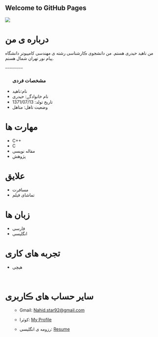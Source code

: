 ## Welcome to GitHub Pages

<img src="https://avatars.githubusercontent.com/u/73713988?v=4"/>

 <h1> درباره ی من</h1>
  <p> من ناهید حیدری هستم. من دانشجوی ڪارشناسی رشته ی مهندسی کامپیوتر دانشگاه پیام نور تهران شمال  هستم.</p>
  ---------
  <ul>
    <h3> مشخصات فردی</h3>
  <li>نام:ناهید</li>
  <li>نام خانوادگے: حیدری</li>
  <li>تاریخ تولد: 1371/07/13</li>
  <li>وضعیت تاهل: متاهل</li>

</ul>

  
<h1>مهارت ها</h1>

<ul>
    <li>C++</li>
    <li>C </li>
   <li>مقاله نویسی</li>
   <li>پژوهش</li>
</ul>

<h1>علایق </h1>
<ul>
 <li> مسافرت</li>
 <li> تماشای فیلم</li>
</ul>

<h1> زبان ها</h1>
<ul>
  <li>فارسی</li>
    <li>انگلیسی</li>
</ul>

<h1> تجربه های کاری </h1>
<ul>
   <li>هیچی</li>
</ul>

<br/>

<h1> سایر حساب های ڪاربری </h1>
<ul>

- Gmail: Nahid.star92@gmail.com

- کوئرا: <a href="https://quera.ir/profile/Nahidstar92">My Profile</a>

- رزومه ی انگلیسی: <a href="https://nahidstar92.github.io/Resume/"> Resume </a>
</ul>
